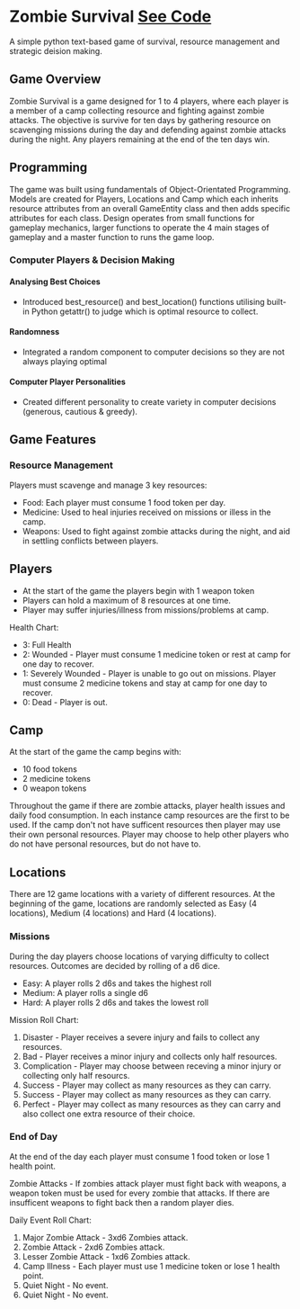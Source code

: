 # Zombie Survival        [See Code](https://github.com/tophercollins/zombie-survival)
 A simple python text-based game of survival, resource management and strategic deision making.

## Game Overview
Zombie Survival is a game designed for 1 to 4 players, where each player is a member of a camp collecting resource and fighting against zombie attacks.
The objective is survive for ten days by gathering resource on scavenging missions during the day and defending against zombie attacks during the night.
Any players remaining at the end of the ten days win.

## Programming
The game was built using fundamentals of Object-Orientated Programming.
Models are created for Players, Locations and Camp which each inherits resource attributes from an overall GameEntity class and then adds specific attributes for each class. 
Design operates from small functions for gameplay mechanics, larger functions to operate the 4 main stages of gameplay and a master function to runs the game loop.

### Computer Players & Decision Making
#### Analysing Best Choices
* Introduced best_resource() and best_location() functions utilising built-in Python getattr() to judge which is optimal resource to collect. 

#### Randomness
* Integrated a random component to computer decisions so they are not always playing optimal

#### Computer Player Personalities
* Created different personality to create variety in computer decisions (generous, cautious & greedy).

## Game Features

### Resource Management
Players must scavenge and manage 3 key resources:
* Food: Each player must consume 1 food token per day.
* Medicine: Used to heal injuries received on missions or illess in the camp.
* Weapons: Used to fight against zombie attacks during the night, and aid in settling conflicts between players.

## Players
* At the start of the game the players begin with 1 weapon token
* Players can hold a maximum of 8 resources at one time.
* Player may suffer injuries/illness from missions/problems at camp.

Health Chart:

* 3: Full Health
* 2: Wounded - Player must consume 1 medicine token or rest at camp for one day to recover. 
* 1: Severely Wounded - Player is unable to go out on missions. Player must consume 2 medicine tokens and stay at camp for one day to recover. 
* 0: Dead - Player is out.

## Camp
At the start of the game the camp begins with:
* 10 food tokens
* 2 medicine tokens
* 0 weapon tokens

Throughout the game if there are zombie attacks, player health issues and daily food consumption.
In each instance camp resources are the first to be used.
If the camp don't not have sufficent resources then player may use their own personal resources.
Player may choose to help other players who do not have personal resources, but do not have to.

## Locations
There are 12 game locations with a variety of different resources.
At the beginning of the game, locations are randomly selected as Easy (4 locations), Medium (4 locations) and Hard (4 locations).

### Missions
During the day players choose locations of varying difficulty to collect resources. Outcomes are decided by rolling of a d6 dice.
* Easy: A player rolls 2 d6s and takes the highest roll
* Medium: A player rolls a single d6
* Hard: A player rolls 2 d6s and takes the lowest roll

Mission Roll Chart:
1. Disaster - Player receives a severe injury and fails to collect any resources.
2. Bad - Player receives a minor injury and collects only half resources.
3. Complication - Player may choose between receving a minor injury or collecting only half resourcs.
4. Success - Player may collect as many resources as they can carry.
5. Success - Player may collect as many resources as they can carry.
6. Perfect - Player may collect as many resources as they can carry and also collect one extra resource of their choice.

### End of Day
At the end of the day each player must consume 1 food token or lose 1 health point.

Zombie Attacks - If zombies attack player must fight back with weapons, a weapon token must be used for every zombie that attacks.
If there are insufficent weapons to fight back then a random player dies.

Daily Event Roll Chart:
1. Major Zombie Attack - 3xd6 Zombies attack.
2. Zombie Attack - 2xd6 Zombies attack.
3. Lesser Zombie Attack - 1xd6 Zombies attack.
4. Camp Illness - Each player must use 1 medicine token or lose 1 health point.
5. Quiet Night - No event.
6. Quiet Night - No event.

